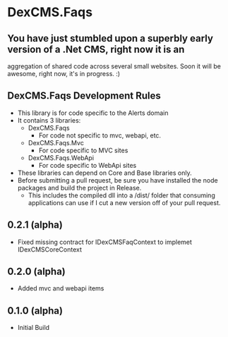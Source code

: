 # DexCMS.Faqs

## You have just stumbled upon a superbly early version of a .Net CMS, right now it is an 
aggregation of shared code across several small websites. Soon it will be awesome, right now, it's in progress. :)

## DexCMS.Faqs Development Rules
* This library is for code specific to the Alerts domain
* It contains 3 libraries:
	* DexCMS.Faqs
		* For code not specific to mvc, webapi, etc.
	* DexCMS.Faqs.Mvc
		* For code specific to MVC sites
	* DexCMS.Faqs.WebApi
		* For code specific to WebApi sites
* These libraries can depend on Core and Base libraries only.
* Before submitting a pull request, be sure you have installed the node packages and build the project in Release.
    * This includes the compiled dll into a /dist/ folder that consuming applications can use if I cut a new version off of your pull request.

## 0.2.1 (alpha)
* Fixed missing contract for IDexCMSFaqContext to implemet IDexCMSCoreContext

## 0.2.0 (alpha)
* Added mvc and webapi items

## 0.1.0 (alpha)
* Initial Build
